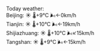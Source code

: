 Today weather:  
Beijing: ☀️ 🌡️+9°C 🌬️←0km/h  
Tianjin: ☀️ 🌡️+10°C 🌬️←19km/h  
Shijiazhuang: ☀️ 🌡️+10°C 🌬️↙15km/h  
Tangshan: ☀️ 🌡️+9°C 🌬️←15km/h  
